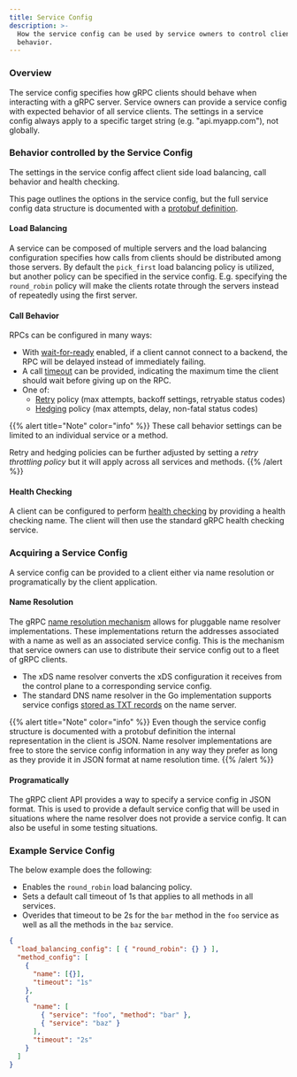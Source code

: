 ```yaml
---
title: Service Config
description: >-
  How the service config can be used by service owners to control client
  behavior.
---
```


### Overview

The service config specifies how gRPC clients should behave when interacting
with a gRPC server. Service owners can provide a service config with expected
behavior of all service clients. The settings in a service config always apply
to a specific target string (e.g. "api.myapp.com"), not globally.

### Behavior controlled by the Service Config

The settings in the service config affect client side load balancing, call
behavior and health checking.

This page outlines the options in the service config, but the full service
config data structure is documented with a [protobuf definition].

#### Load Balancing

A service can be composed of multiple servers and the load balancing
configuration specifies how calls from clients should be distributed among
those servers. By default the `pick_first` load balancing policy is utilized,
but another policy can be specified in the service config. E.g. specifying the
`round_robin` policy will make the clients rotate through the servers instead
of repeatedly using the first server.

#### Call Behavior

RPCs can be configured in many ways:

- With [wait-for-ready] enabled, if a client cannot connect to a backend, the
  RPC will be delayed instead of immediately failing.
- A call [timeout] can be provided, indicating the maximum time the client
  should wait before giving up on the RPC.
- One of:
  - [Retry] policy (max attempts, backoff settings, retryable status codes)
  - [Hedging] policy (max attempts, delay, non-fatal status codes)

{{% alert title="Note" color="info" %}}
These call behavior settings can be limited to an individual service or a
method.

Retry and hedging policies can be further adjusted by setting a *retry
throttling policy* but it will apply across all services and methods.
{{% /alert %}}

#### Health Checking

A client can be configured to perform [health checking] by providing a health
checking name. The client will then use the standard gRPC health checking
service.

### Acquiring a Service Config

A service config can be provided to a client either via name resolution or
programatically by the client application. 

#### Name Resolution

The gRPC [name resolution mechanism] allows for pluggable name resolver
implementations. These implementations return the addresses associated with a
name as well as an associated service config. This is the mechanism
that service owners can use to distribute their service config out to a fleet
of gRPC clients.

- The xDS name resolver converts the xDS configuration it receives from the
  control plane to a corresponding service config.
- The standard DNS name resolver in the Go implementation supports service
  configs [stored as TXT records] on the name server.

{{% alert title="Note" color="info" %}}
Even though the service config structure is documented with a protobuf
definition the internal representation in the client is JSON. Name resolver
implementations are free to store the service config information in any way they
prefer as long as they provide it in JSON format at name resolution time.
{{% /alert %}}


#### Programatically

The gRPC client API provides a way to specify a service config in JSON format.
This is used to provide a default service config that will be used in
situations where the name resolver does not provide a service config. It can
also be useful in some testing situations.

### Example Service Config

The below example does the following:

- Enables the `round_robin` load balancing policy.
- Sets a default call timeout of 1s that applies to all methods in all
  services.
- Overides that timeout to be 2s for the `bar` method in the `foo` service as
  well as all the methods in the `baz` service.


```json
{
  "load_balancing_config": [ { "round_robin": {} } ],
  "method_config": [
    {
      "name": [{}],
      "timeout": "1s"
    },
    {
      "name": [
        { "service": "foo", "method": "bar" },
        { "service": "baz" }
      ],
      "timeout": "2s"
    }
  ]
}
```

[protobuf definition]:https://github.com/grpc/grpc-proto/blob/master/grpc/service_config/service_config.proto
[timeout]:/docs/guides/deadlines/
[Retry]:https://grpc.io/docs/guides/retry/
[health checking]:/docs/guides/health-checking/
[Hedging]:/docs/guides/request-hedging/
[wait-for-ready]:/docs/guides/wait-for-ready/
[name resolution mechanism]:https://github.com/grpc/grpc/blob/master/doc/naming.md
[stored as TXT records]:https://github.com/grpc/proposal/blob/master/A2-service-configs-in-dns.md

